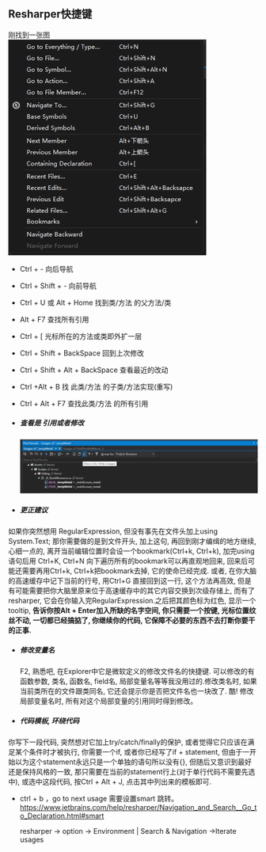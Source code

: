## Resharper快捷键  
刚找到一张图   
![](pic/1.png)  


* Ctrl + -   向后导航

* Ctrl + Shift + -  向前导航

* Ctrl + U  或 Alt + Home 找到类/方法 的父方法/类

* Alt + F7 查找所有引用

* Ctrl + [  光标所在的方法或类即外扩一层

* Ctrl + Shift + BackSpace 回到上次修改

* Ctrl + Shift + Alt + BackSpace 查看最近的改动

* Ctrl +Alt + B 找 此类/方法 的子类/方法实现(重写)

* Ctrl + Alt + F7 查找此类/方法 的所有引用

* ##### 查看是 引用或者修改
  
	![](pic/2.png)
	
* ##### 更正建议  
  
如果你突然想用 RegularExpression, 但没有事先在文件头加上using System.Text; 那你需要做的是到文件开头, 加上这句, 再回到刚才编缉的地方继续, 心细一点的, 离开当前编辑位置时会设一个bookmark(Ctrl+k, Ctrl+k), 加完using语句后用 Ctrl+K, Ctrl+N 向下遍历所有的bookmark可以再直观地回来, 回来后可能还需要再用Ctrl+k, Ctrl+k把bookmark去掉, 它的使命已经完成. 或者, 在你大脑的高速缓存中记下当前的行号, 用Ctrl+G 直接回到这一行, 这个方法再高效, 但是有可能需要把你大脑里原来位于高速缓存中的其它内容交换到次级存储上, 而有了resharper, 它会在你输入完RegularExpression.之后把其颜色标为红色, 显示一个tooltip, **告诉你按Alt + Enter加入所缺的名字空间, 你只需要一个按键, 光标位置纹丝不动, 一切都已经搞掂了, 你继续你的代码, 它保障不必要的东西不去打断你要干的正事.**
  
* ##### 修改变量名
	 
  F2, 熟悉吧, 在Explorer中它是微软定义的修改文件名的快捷键. 可以修改的有函数参数, 类名, 函数名, field名, 局部变量名等等我没用过的.修改类名时, 如果当前类所在的文件跟类同名, 它还会提示你是否把文件名也一块改了. 酷!
修改局部变量名时, 所有对这个局部变量的引用同时得到修改。  
	 
* ##### 代码模板, 环绕代码
  
你写下一段代码, 突然想对它加上try/catch/finally的保护, 或者觉得它只应该在满足某个条件时才被执行, 你需要一个if, 或者你已经写了if + statement, 但由于一开始以为这个statement永远只是一个单独的语句所以没有{}, 但随后又意识到最好还是保持风格的一致, 那只需要在当前的statement行上(对于单行代码不需要先选中), 或选中这段代码, 按Ctrl + Alt + J, 点击其中列出来的模板即可.
  
* ctrl + b ，go to next usage 需要设置smart 跳转。 https://www.jetbrains.com/help/resharper/Navigation_and_Search__Go_to_Declaration.html#smart  

  resharper -> option -> Environment | Search & Navigation  ->Iterate usages 

